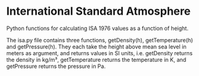# International Standard Atmosphere
Python functions for calculating ISA 1976 values as a function of height.

The isa.py file contains three functions, getDensity(h), getTemperature(h) and getPressure(h). They each take the height above mean sea level in meters as argument, and returns values in SI units, i.e. getDensity returns the density in kg/m³, getTemperature returns the temperature in K, and getPressure returns the pressure in Pa.

